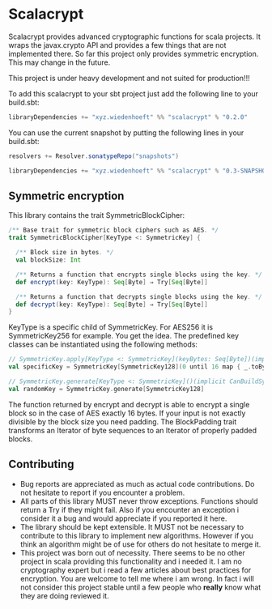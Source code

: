 Scalacrypt
==========

Scalacrypt provides advanced cryptographic functions for scala projects. It wraps the
javax.crypto API and provides a few things that are not implemented there. So far
this project only provides symmetric encryption. This may change in the future.

This project is under heavy development and not suited for production!!!

To add this scalacrypt to your sbt project just add the following line to your build.sbt:

```scala
libraryDependencies += "xyz.wiedenhoeft" %% "scalacrypt" % "0.2.0"
```

You can use the current snapshot by putting the following lines in your build.sbt:

```scala
resolvers += Resolver.sonatypeRepo("snapshots")

libraryDependencies += "xyz.wiedenhoeft" %% "scalacrypt" % "0.3-SNAPSHOT"
```

Symmetric encryption
--------------------

This library contains the trait SymmetricBlockCipher:

```scala
/** Base trait for symmetric block ciphers such as AES. */
trait SymmetricBlockCipher[KeyType <: SymmetricKey] {

  /** Block size in bytes. */
  val blockSize: Int

  /** Returns a function that encrypts single blocks using the key. */
  def encrypt(key: KeyType): Seq[Byte] ⇒ Try[Seq[Byte]]

  /** Returns a function that decrypts single blocks using the key. */
  def decrypt(key: KeyType): Seq[Byte] ⇒ Try[Seq[Byte]]
}
```

KeyType is a specific child of SymmetricKey. For AES256 it is SymmetricKey256 for example.
You get the idea. The predefined key classes can be instantiated using the following
methods:

```scala
// SymmetricKey.apply[KeyType <: SymmetricKey](keyBytes: Seq[Byte])(implicit CanBuildSymmetricKeyFromByteSequence[KeyType]): Try[KeyType]
val specificKey = SymmetricKey[SymmetricKey128](0 until 16 map { _.toByte }) match { case Success(s) ⇒ s case Failure(f) ⇒ throw f }

// SymmetricKey.generate[KeyType <: SymmetricKey]()(implicit CanBuildSymmetricKeyFromByteSequence[KeyType]): KeyType
val randomKey = SymmetricKey.generate[SymmetricKey128]
```

The function returned by encrypt and decrypt is able to encrypt a single block so in the case of AES exactly 16 bytes. If your input is not
exactly divisible by the block size you need padding. The BlockPadding trait transforms an Iterator of byte sequences to an Iterator of
properly padded blocks.

Contributing
------------

* Bug reports are appreciated as much as actual code contributions. Do not hesitate to report if you encounter a problem.
* All parts of this library MUST never throw exceptions. Functions should return a Try if they might fail. Also if you encounter an exception i consider it a bug and would appreciate if you reported it here.
* The library should be kept extensible. It MUST not be necessary to contribute to this library to implement new algorithms. However if you think an algorithm might be of use for others do not hesitate to merge it.
* This project was born out of necessity. There seems to be no other project in scala providing this functionality and i needed it. I am no cryptography expert but i read a few articles about best practices for encryption. You are welcome to tell me where i am wrong. In fact i will not consider this project stable until a few people who **really** know what they are doing reviewed it.
